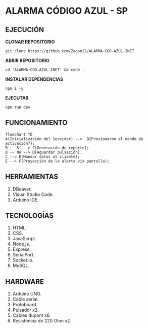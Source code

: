 # ALARMA CÓDIGO AZUL - SP #

## EJECUCIÓN

 <strong>CLONAR REPOSITORIO</strong>

```git clone https://github.com/Zagon22/ALARMA-COD-AZUL-INET```

 <strong>ABRIR REPOSITORIO</strong>

```cd 'ALARMA-COD-AZUL-INET' && code .```

 <strong>INSTALAR DEPENDENCIAS</strong>

```npm i -y```

 <strong>EJECUTAR</strong>

```npm run dev```

## FUNCIONAMIENTO

```mermaid
flowchart TD
A(Inicialización del Servidor) -->  B{Presionaron el mando de activación?};
B -- Sí --> C[Generación de reporte];
B -- No --> D[Aguardar pulsación];
C --> E[Mandar datos al cliente];
E --> F(Proyección de la alerta vía pantalla);
```

## HERRAMIENTAS

1. DBeaver.
2. Visual Studio Code.
3. Arduino IDE.

## TECNOLOGÍAS

1. HTML.
2. CSS.
3. JavaScript.
4. Node.js.
5. Express.
6. SerialPort.
7. Socket.io.
8. MySQL.

## HARDWARE

1. Arduino UNO.
2. Cable serial.
3. Protoboard.
4. Pulsador x2.
5. Cables dupont x6.
6. Resistencia de 220 Ohm x2.
